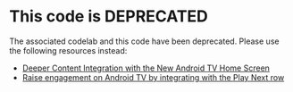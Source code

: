 # This code is DEPRECATED

The associated codelab and this code have been deprecated. Please use the following resources instead:
* [Deeper Content Integration with the New Android TV Home Screen](https://codelabs.developers.google.com/codelabs/tv-channels-programs/index.html?index=..%2F..index#0)
* [Raise engagement on Android TV by integrating with the Play Next row](https://codelabs.developers.google.com/codelabs/tv-watch-next/index.html?index=..%2F..index#0)
